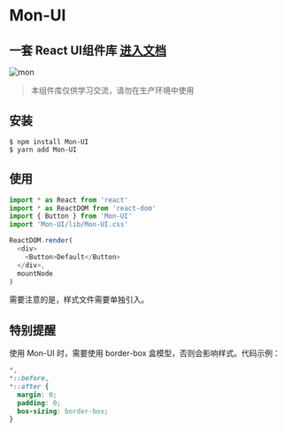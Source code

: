 # Mon-UI

## 一套 React UI组件库 [进入文档](https://sansui-d.github.io/Mon-UI/)

![mon](https://github.com/sansui-d/Mon-UI/assets/71920152/a7903e8f-9a3e-4f43-8f37-54b7c6e47037)

> 本组件库仅供学习交流，请勿在生产环境中使用

## 安装

```
$ npm install Mon-UI
$ yarn add Mon-UI
```

## 使用

```javascript
import * as React from 'react'
import * as ReactDOM from 'react-dom'
import { Button } from 'Mon-UI'
import 'Mon-UI/lib/Mon-UI.css'

ReactDOM.render(
  <div>
    <Button>Default</Button>
  </div>,
  mountNode
)
```

需要注意的是，样式文件需要单独引入。

## 特别提醒

使用 Mon-UI 时，需要使用 border-box 盒模型，否则会影响样式。代码示例：

```css
*,
*::before,
*::after {
  margin: 0;
  padding: 0;
  box-sizing: border-box;
}
```
